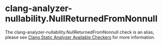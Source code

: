 clang-analyzer-nullability.NullReturnedFromNonnull
==================================================

The clang-analyzer-nullability.NullReturnedFromNonnull check is an
alias, please see [Clang Static Analyzer Available
Checkers](https://clang.llvm.org/docs/analyzer/checkers.html#nullability-nullreturnedfromnonnull)
for more information.
